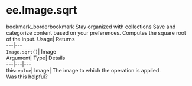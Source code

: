  
#  ee.Image.sqrt
bookmark_borderbookmark Stay organized with collections  Save and categorize content based on your preferences.
Computes the square root of the input. 
Usage| Returns  
---|---  
`Image.sqrt()`| Image  
Argument| Type| Details  
---|---|---  
this: `value`| Image| The image to which the operation is applied.  
Was this helpful?
